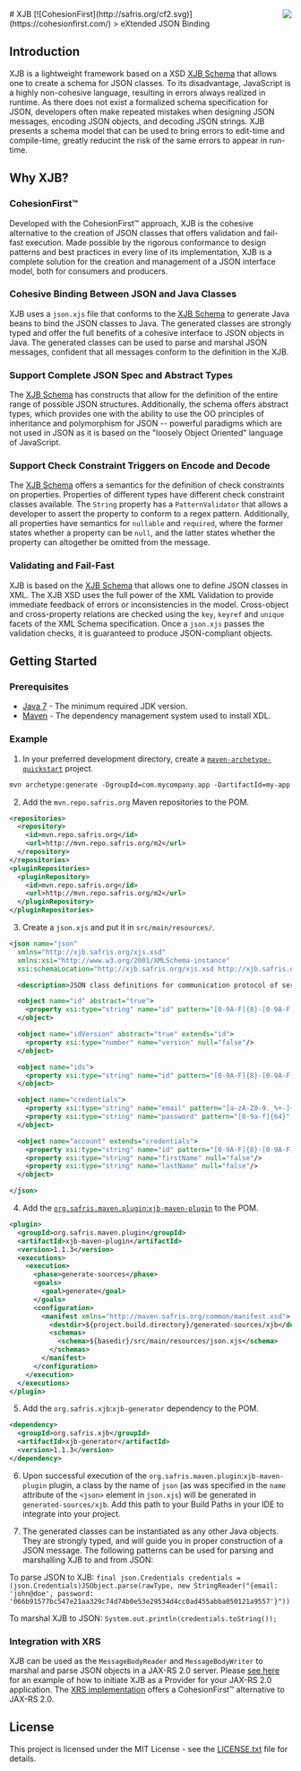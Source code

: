 <img src="http://safris.org/logo.png" align="right" />
# XJB [![CohesionFirst](http://safris.org/cf2.svg)](https://cohesionfirst.com/)
> eXtended JSON Binding

## Introduction

XJB is a lightweight framework based on a XSD [XJB Schema](http://xws.safris.org/xjs.xsd) that allows one to create a schema for JSON classes. To its disadvantage, JavaScript is a highly non-cohesive language, resulting in errors always realized in runtime. As there does not exist a formalized schema specification for JSON, developers often make repeated mistakes when designing JSON messages, encoding JSON objects, and decoding JSON strings. XJB presents a schema model that can be used to bring errors to edit-time and compile-time, greatly reducint the risk of the same errors to appear in run-time.

## Why XJB?

### CohesionFirst™

Developed with the CohesionFirst™ approach, XJB is the cohesive alternative to the creation of JSON classes that offers validation and fail-fast execution. Made possible by the rigorous conformance to design patterns and best practices in every line of its implementation, XJB is a complete solution for the creation and management of a JSON interface model, both for consumers and producers.

### Cohesive Binding Between JSON and Java Classes

XJB uses a `json.xjs` file that conforms to the [XJB Schema](http://xjb.safris.org/xjs.xsd) to generate Java beans to bind the JSON classes to Java. The generated classes are strongly typed and offer the full benefits of a cohesive interface to JSON objects in Java. The generated classes can be used to parse and marshal JSON messages, confident that all messages conform to the definition in the XJB.

### Support Complete JSON Spec and Abstract Types

The [XJB Schema](http://xjb.safris.org/xjs.xsd) has constructs that allow for the definition of the entire range of possible JSON structures. Additionally, the schema offers abstract types, which provides one with the ability to use the OO principles of inheritance and polymorphism for JSON -- powerful paradigms which are not used in JSON as it is based on the "loosely Object Oriented" language of JavaScript.

### Support Check Constraint Triggers on Encode and Decode

The [XJB Schema](http://xjb.safris.org/xjs.xsd) offers a semantics for the definition of check constraints on properties. Properties of different types have different check constraint classes available. The `String` property has a `PatternValidator` that allows a developer to assert the property to conform to a regex pattern. Additionally, all properties have semantics for `nullable` and `required`, where the former states whether a property can be `null`, and the latter states whether the property can altogether be omitted from the message.

### Validating and Fail-Fast

XJB is based on the [XJB Schema](http://xjb.safris.org/xjs.xsd) that allows one to define JSON classes in XML. The XJB XSD uses the full power of the XML Validation to provide immediate feedback of errors or inconsistencies in the model. Cross-object and cross-property relations are checked using the `key`, `keyref` and `unique` facets of the XML Schema specification. Once a `json.xjs` passes the validation checks, it is guaranteed to produce JSON-compliant objects.

## Getting Started

### Prerequisites

* [Java 7](http://www.oracle.com/technetwork/java/javase/downloads/jdk7-downloads-1880260.html) - The minimum required JDK version.
* [Maven](https://maven.apache.org/) - The dependency management system used to install XDL.

### Example

1. In your preferred development directory, create a [`maven-archetype-quickstart`](http://maven.apache.org/archetypes/maven-archetype-quickstart/) project.

  ```tcsh
  mvn archetype:generate -DgroupId=com.mycompany.app -DartifactId=my-app -DarchetypeArtifactId=maven-archetype-quickstart -DinteractiveMode=false
  ```

2. Add the `mvn.repo.safris.org` Maven repositories to the POM.

  ```xml
  <repositories>
    <repository>
      <id>mvn.repo.safris.org</id>
      <url>http://mvn.repo.safris.org/m2</url>
    </repository>
  </repositories>
  <pluginRepositories>
    <pluginRepository>
      <id>mvn.repo.safris.org</id>
      <url>http://mvn.repo.safris.org/m2</url>
    </pluginRepository>
  </pluginRepositories>
  ```

3. Create a `json.xjs` and put it in `src/main/resources/`.

  ```xml
  <json name="json"
    xmlns="http://xjb.safris.org/xjs.xsd"
    xmlns:xsi="http://www.w3.org/2001/XMLSchema-instance"
    xsi:schemaLocation="http://xjb.safris.org/xjs.xsd http://xjb.safris.org/xjs.xsd">

    <description>JSON class definitions for communication protocol of server API</description>

    <object name="id" abstract="true">
      <property xsi:type="string" name="id" pattern="[0-9A-F]{8}-[0-9A-F]{4}-[0-9A-F]{4}-[0-9A-F]{4}-[0-9A-F]{12}" null="false"/>
    </object>

    <object name="idVersion" abstract="true" extends="id">
      <property xsi:type="number" name="version" null="false"/>
    </object>

    <object name="ids">
      <property xsi:type="string" name="id" pattern="[0-9A-F]{8}-[0-9A-F]{4}-[0-9A-F]{4}-[0-9A-F]{4}-[0-9A-F]{12}" array="true" null="false"/>
    </object>

    <object name="credentials">
      <property xsi:type="string" name="email" pattern="[a-zA-Z0-9._%+-]+@[a-zA-Z0-9.-]+\.[a-zA-Z]{2,6}" null="false"/>
      <property xsi:type="string" name="password" pattern="[0-9a-f]{64}" required="false" null="false"/>
    </object>

    <object name="account" extends="credentials">
      <property xsi:type="string" name="id" pattern="[0-9A-F]{8}-[0-9A-F]{4}-[0-9A-F]{4}-[0-9A-F]{4}-[0-9A-F]{12}" null="false" required="false"/>
      <property xsi:type="string" name="firstName" null="false"/>
      <property xsi:type="string" name="lastName" null="false"/>
    </object>

  </json>
  ```

4. Add the [`org.safris.maven.plugin`:`xjb-maven-plugin`](https://github.com/SevaSafris/xjb-maven-plugin) to the POM.

  ```xml
  <plugin>
    <groupId>org.safris.maven.plugin</groupId>
    <artifactId>xjb-maven-plugin</artifactId>
    <version>1.1.3</version>
    <executions>
      <execution>
        <phase>generate-sources</phase>
        <goals>
          <goal>generate</goal>
        </goals>
        <configuration>
          <manifest xmlns="http://maven.safris.org/common/manifest.xsd">
            <destdir>${project.build.directory}/generated-sources/xjb</destdir>
            <schemas>
              <schema>${basedir}/src/main/resources/json.xjs</schema>
            </schemas>
          </manifest>
        </configuration>
      </execution>
    </executions>
  </plugin>
  ```

5. Add the `org.safris.xjb`:`xjb-generator` dependency to the POM.

  ```xml
  <dependency>
    <groupId>org.safris.xjb</groupId>
    <artifactId>xjb-generator</artifactId>
    <version>1.1.3</version>
  </dependency>
  ```

6. Upon successful execution of the `org.safris.maven.plugin`:`xjb-maven-plugin` plugin, a class by the name of `json` (as was specified in the `name` attribute of the `<json>` element in `json.xjs`) will be generated in `generated-sources/xjb`. Add this path to your Build Paths in your IDE to integrate into your project.

7. The generated classes can be instantiated as any other Java objects. They are strongly typed, and will guide you in proper construction of a JSON message. The following patterns can be used for parsing and marshalling XJB to and from JSON:

  To parse JSON to XJB: `final json.Credentials credentials = (json.Credentials)JSObject.parse(rawType, new StringReader("{email: 'john@doe', password: '066b91577bc547e21aa329c74d74b0e53e29534d4cc0ad455abba050121a9557'}"))`
  
  To marshal XJB to JSON: `System.out.println(credentials.toString());`

### Integration with XRS

XJB can be used as the `MessageBodyReader` and `MessageBodyWriter` to marshal and parse JSON objects in a JAX-RS 2.0 server. Please [see here](#getting-started-1) for an example of how to initiate XJB as a Provider for your JAX-RS 2.0 application. The [XRS implementation](https://github.com/SevaSafris/xrs) offers a CohesionFirst™ alternative to JAX-RS 2.0.

## License

This project is licensed under the MIT License - see the [LICENSE.txt](LICENSE.txt) file for details.
